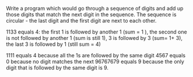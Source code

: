 Write a program which would go through a sequence of digits and add up those digits that match the next digit in the sequence. The sequence is circular - the last digit and the first digit are next to each other.

1133 equals 4: the first 1 is followed by another 1 (sum = 1 ), the second one is not followed by another 1 (sum is still 1), 3 is followed by 3 (sum= 1+ 3), the last 3 is followed by 1 (still sum = 4)        

1111 equals 4 because all the 1s are followed by the same digit
4567 equals 0 because no digit matches the next
96767679 equals 9 because the only digit that is followed by the same digit is 9.
